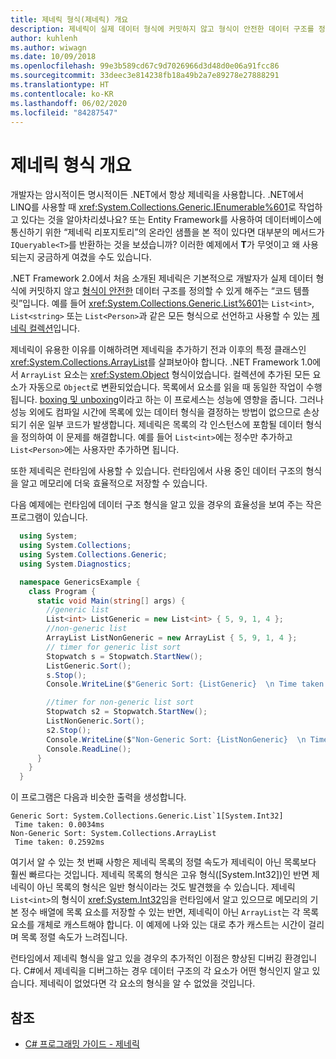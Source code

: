 ```yaml
---
title: 제네릭 형식(제네릭) 개요
description: 제네릭이 실제 데이터 형식에 커밋하지 않고 형식이 안전한 데이터 구조를 정의할 수 있게 해주는 코드 템플릿으로 사용되는 방법을 알아봅니다.
author: kuhlenh
ms.author: wiwagn
ms.date: 10/09/2018
ms.openlocfilehash: 99e3b589cd67c9d7026966d3d48d0e06a91fcc86
ms.sourcegitcommit: 33deec3e814238fb18a49b2a7e89278e27888291
ms.translationtype: HT
ms.contentlocale: ko-KR
ms.lasthandoff: 06/02/2020
ms.locfileid: "84287547"
---
```

# <a name="generic-types-overview"></a>제네릭 형식 개요

개발자는 암시적이든 명시적이든 .NET에서 항상 제네릭을 사용합니다. .NET에서 LINQ를 사용할 때 <xref:System.Collections.Generic.IEnumerable%601>로 작업하고 있다는 것을 알아차리셨나요? 또는 Entity Framework를 사용하여 데이터베이스에 통신하기 위한 “제네릭 리포지토리”의 온라인 샘플을 본 적이 있다면 대부분의 메서드가 `IQueryable<T>`를 반환하는 것을 보셨습니까? 이러한 예제에서 **T**가 무엇이고 왜 사용되는지 궁금하게 여겼을 수도 있습니다.

.NET Framework 2.0에서 처음 소개된 제네릭은 기본적으로 개발자가 실제 데이터 형식에 커밋하지 않고 [형식이 안전한](https://docs.microsoft.com/previous-versions/dotnet/netframework-4.0/hbzz1a9a(v=vs.100)) 데이터 구조를 정의할 수 있게 해주는 “코드 템플릿”입니다. 예를 들어 <xref:System.Collections.Generic.List%601>는 `List<int>`, `List<string>` 또는 `List<Person>`과 같은 모든 형식으로 선언하고 사용할 수 있는 [제네릭 컬렉션](xref:System.Collections.Generic)입니다.

제네릭이 유용한 이유를 이해하려면 제네릭을 추가하기 전과 이후의 특정 클래스인 <xref:System.Collections.ArrayList>를 살펴보아야 합니다. .NET Framework 1.0에서 `ArrayList` 요소는 <xref:System.Object> 형식이었습니다. 컬렉션에 추가된 모든 요소가 자동으로 `Object`로 변환되었습니다. 목록에서 요소를 읽을 때 동일한 작업이 수행됩니다. [boxing 및 unboxing](../csharp/programming-guide/types/boxing-and-unboxing.md)이라고 하는 이 프로세스는 성능에 영향을 줍니다. 그러나 성능 외에도 컴파일 시간에 목록에 있는 데이터 형식을 결정하는 방법이 없으므로 손상되기 쉬운 일부 코드가 발생합니다. 제네릭은 목록의 각 인스턴스에 포함될 데이터 형식을 정의하여 이 문제를 해결합니다. 예를 들어 `List<int>`에는 정수만 추가하고 `List<Person>`에는 사용자만 추가하면 됩니다.

또한 제네릭은 런타임에 사용할 수 있습니다. 런타임에서 사용 중인 데이터 구조의 형식을 알고 메모리에 더욱 효율적으로 저장할 수 있습니다.

다음 예제에는 런타임에 데이터 구조 형식을 알고 있을 경우의 효율성을 보여 주는 작은 프로그램이 있습니다.

```csharp
  using System;
  using System.Collections;
  using System.Collections.Generic;
  using System.Diagnostics;

  namespace GenericsExample {
    class Program {
      static void Main(string[] args) {
        //generic list
        List<int> ListGeneric = new List<int> { 5, 9, 1, 4 };
        //non-generic list
        ArrayList ListNonGeneric = new ArrayList { 5, 9, 1, 4 };
        // timer for generic list sort
        Stopwatch s = Stopwatch.StartNew();
        ListGeneric.Sort();
        s.Stop();
        Console.WriteLine($"Generic Sort: {ListGeneric}  \n Time taken: {s.Elapsed.TotalMilliseconds}ms");

        //timer for non-generic list sort
        Stopwatch s2 = Stopwatch.StartNew();
        ListNonGeneric.Sort();
        s2.Stop();
        Console.WriteLine($"Non-Generic Sort: {ListNonGeneric}  \n Time taken: {s2.Elapsed.TotalMilliseconds}ms");
        Console.ReadLine();
      }
    }
  }
```

이 프로그램은 다음과 비슷한 출력을 생성합니다.

```console
Generic Sort: System.Collections.Generic.List`1[System.Int32]
 Time taken: 0.0034ms
Non-Generic Sort: System.Collections.ArrayList
 Time taken: 0.2592ms
```

여기서 알 수 있는 첫 번째 사항은 제네릭 목록의 정렬 속도가 제네릭이 아닌 목록보다 훨씬 빠르다는 것입니다. 제네릭 목록의 형식은 고유 형식([System.Int32])인 반면 제네릭이 아닌 목록의 형식은 일반 형식이라는 것도 발견했을 수 있습니다. 제네릭 `List<int>`의 형식이 <xref:System.Int32>임을 런타임에서 알고 있으므로 메모리의 기본 정수 배열에 목록 요소를 저장할 수 있는 반면, 제네릭이 아닌 `ArrayList`는 각 목록 요소를 개체로 캐스트해야 합니다. 이 예제에 나와 있는 대로 추가 캐스트는 시간이 걸리며 목록 정렬 속도가 느려집니다.

런타임에서 제네릭 형식을 알고 있을 경우의 추가적인 이점은 향상된 디버깅 환경입니다. C#에서 제네릭을 디버그하는 경우 데이터 구조의 각 요소가 어떤 형식인지 알고 있습니다. 제네릭이 없었다면 각 요소의 형식을 알 수 없었을 것입니다.

## <a name="see-also"></a>참조

- [C# 프로그래밍 가이드 - 제네릭](../csharp/programming-guide/generics/index.md)
